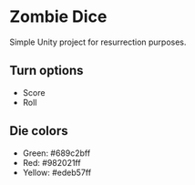 # Zombie Dice

Simple Unity project for resurrection purposes.

## Turn options

 - Score
 - Roll

## Die colors

 - Green: #689c2bff
 - Red: #982021ff
 - Yellow: #edeb57ff
